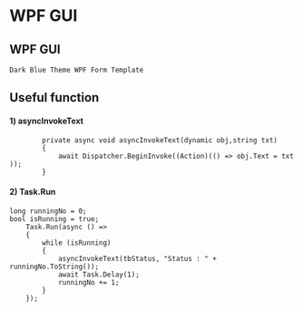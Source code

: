 # WPF GUI
## WPF GUI
```
Dark Blue Theme WPF Form Template
```

## Useful function
#### 1) asyncInvokeText
```
        private async void asyncInvokeText(dynamic obj,string txt)
        {
            await Dispatcher.BeginInvoke((Action)(() => obj.Text = txt  ));
        } 
```

#### 2)  Task.Run
```
long runningNo = 0;
bool isRunning = true;
    Task.Run(async () =>
    {
        while (isRunning)
        {
            asyncInvokeText(tbStatus, "Status : " + runningNo.ToString());
            await Task.Delay(1);
            runningNo += 1;
        }
    });
```
